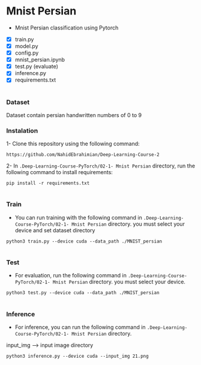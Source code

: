# Mnist Persian

- Mnist Persian classification using Pytorch


- [x] train.py
- [x] model.py
- [x] config.py
- [x] mnist_persian.ipynb
- [x] test.py (evaluate)
- [x] inference.py
- [x] requirements.txt

#

### Dataset

Dataset contain persian handwritten numbers of 0 to 9

### Instalation

1- Clone this repository using the following command:

`
https://github.com/NahidEbrahimian/Deep-Learning-Course-2
`

2- In `.Deep-Learning-Course-PyTorch/02-1- Mnist Persian` directory, run the following command to install requirements:

`
pip install -r requirements.txt
`
#

### Train

- You can run training with the following command in `.Deep-Learning-Course-PyTorch/02-1- Mnist Persian` directory. you must select your device and set dataset directory

`
python3 train.py --device cuda --data_path ./MNIST_persian
`
#

### Test

- For evaluation, run the following command in `.Deep-Learning-Course-PyTorch/02-1- Mnist Persian` directory. you must select your device.

`
python3 test.py --device cuda --data_path ./MNIST_persian
`
#

### Inference

- For inference, you can run the following command in `.Deep-Learning-Course-PyTorch/02-1- Mnist Persian` directory.

input_img --> input image directory

`
python3 inference.py --device cuda --input_img 21.png
`

